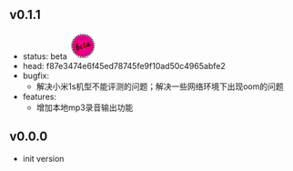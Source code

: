 ## v0.1.1
* status: beta ![beta](/internal/imgs/beta.png)
* head: f87e3474e6f45ed78745fe9f10ad50c4965abfe2
* bugfix:
	* 解决小米1s机型不能评测的问题；解决一些网络环境下出现oom的问题
* features:
	* 增加本地mp3录音输出功能

## v0.0.0

* init version
